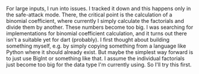 For large inputs, I run into issues. I tracked it down and this happens only in the safe-attack mode. There, the
critical point is the calculation of a binomial coefficient, where currently I simply calculate the factorials and
divide them by another. These numbers become too big. I was searching for implementations for binomial coefficient
calculation, and it turns out there isn't a suitable yet for dart (probably). I first thought about building something
myself, e.g. by simply copying something from a language like Python where it should already exist. But maybe the
simplest way forward is to just use BigInt or something like that. I assume the individual factorials just become too
big for the data type I'm currently using. So I'll try this first.